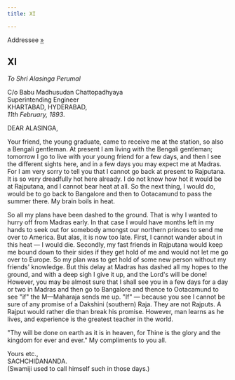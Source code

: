 ```yaml
---
title: XI

---
```





  

  
Addressee [»](../../volume_5/epistles_first_series/003_alasinga.htm)

## XI

*To Shri Alasinga Perumal*

C/o Babu Madhusudan Chattopadhyaya  
Superintending Engineer  
KHARTABAD, HYDERABAD,  
*11th February, 1893*.

DEAR ALASINGA,

Your friend, the young graduate, came to receive me at the station, so
also a Bengali gentleman. At present I am living with the Bengali
gentleman; tomorrow I go to live with your young friend for a few days,
and then I see the different sights here, and in a few days you may
expect me at Madras. For I am very sorry to tell you that I cannot go
back at present to Rajputana. It is so very dreadfully hot here already.
I do not know how hot it would be at Rajputana, and I cannot bear heat
at all. So the next thing, I would do, would be to go back to Bangalore
and then to Ootacamund to pass the summer there. My brain boils in heat.

So all my plans have been dashed to the ground. That is why I wanted to
hurry off from Madras early. In that case I would have months left in my
hands to seek out for somebody amongst our northern princes to send me
over to America. But alas, it is now too late. First, I cannot wander
about in this heat — I would die. Secondly, my fast friends in Rajputana
would keep me bound down to their sides if they get hold of me and would
not let me go over to Europe. So my plan was to get hold of some new
person without my friends' knowledge. But this delay at Madras has
dashed all my hopes to the ground, and with a deep sigh I give it up,
and the Lord's will be done! However, you may be almost sure that I
shall see you in a few days for a day or two in Madras and then go to
Bangalore and thence to Ootacamund to see "if" the M—Maharaja sends me
up. "If" — because you see I cannot be sure of any promise of a Dakshini
(southern) Raja. They are not Rajputs. A Rajput would rather die than
break his promise. However, man learns as he lives, and experience is
the greatest teacher in the world.

"Thy will be done on earth as it is in heaven, for Thine is the glory
and the kingdom for ever and ever." My compliments to you all.

Yours etc.,  
SACHCHIDANANDA.  
(Swamiji used to call himself such in those days.)



